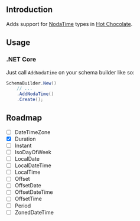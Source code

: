 ## Introduction

Adds support for [NodaTime](https://github.com/nodatime/nodatime) types in [Hot Chocolate](https://github.com/ChilliCream/hotchocolate).

## Usage

### .NET Core

Just call `AddNodaTime` on your schema builder like so:

```c#
SchemaBuilder.New()
    // ...
    .AddNodaTime()
    .Create();
```

## Roadmap

- [ ] DateTimeZone
- [x] Duration
- [ ] Instant
- [ ] IsoDayOfWeek
- [ ] LocalDate
- [ ] LocalDateTime
- [ ] LocalTime
- [ ] Offset
- [ ] OffsetDate
- [ ] OffsetDateTime
- [ ] OffsetTime
- [ ] Period
- [ ] ZonedDateTime